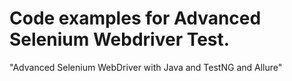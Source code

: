 # Code examples for Advanced Selenium Webdriver Test.
"Advanced Selenium WebDriver with Java and TestNG and Allure" 
